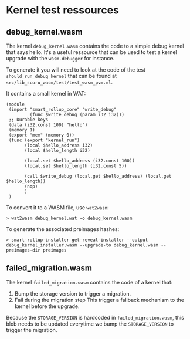 # Kernel test ressources

## debug_kernel.wasm

The kernel `debug_kernel.wasm` contains the code to a simple debug kernel that says hello. It's a useful ressource that can be used to test a kernel upgrade with the `wasm-debugger` for instance.

To generate it you will need to look at the code of the test `should_run_debug_kernel` that can be found at `src/lib_scoru_wasm/test/test_wasm_pvm.ml`.

It contains a small kernel in WAT:

```
(module
 (import "smart_rollup_core" "write_debug"
         (func $write_debug (param i32 i32)))
 ;; Durable keys
 (data (i32.const 100) "hello")
 (memory 1)
 (export "mem" (memory 0))
 (func (export "kernel_run")
       (local $hello_address i32)
       (local $hello_length i32)

       (local.set $hello_address (i32.const 100))
       (local.set $hello_length (i32.const 5))

       (call $write_debug (local.get $hello_address) (local.get $hello_length))
       (nop)
       )
 )
```

To convert it to a WASM file, use `wat2wasm`:

```
> wat2wasm debug_kernel.wat -o debug_kernel.wasm
```

To generate the associated preimages hashes:

```
> smart-rollup-installer get-reveal-installer --output debug_kernel_installer.wasm --upgrade-to debug_kernel.wasm --preimages-dir preimages
```

## failed_migration.wasm

The kernel `failed_migration.wasm` contains the code of a kernel that:
1. Bump the storage version to trigger a migration.
2. Fail during the migration step
This trigger a fallback mechanism to the kernel before the upgrade.

Because the `STORAGE_VERSION` is hardcoded in `failed_migration.wasm`, this blob
needs to be updated everytime we bump the `STORAGE_VERSION` to trigger the migration.
